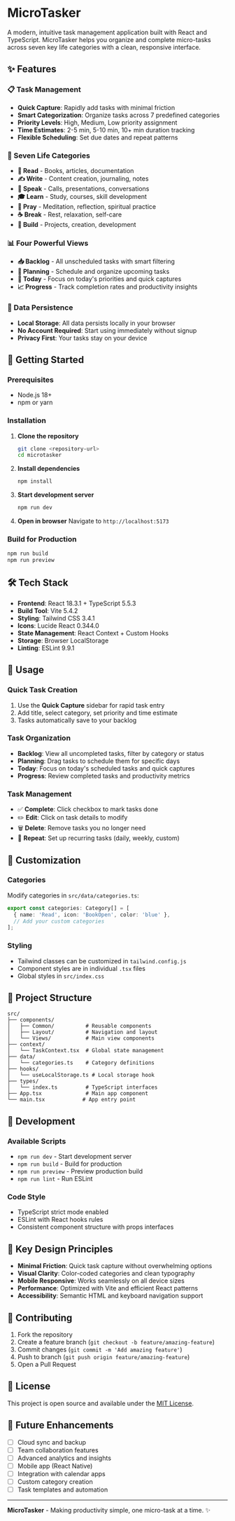 # MicroTasker

A modern, intuitive task management application built with React and TypeScript. MicroTasker helps you organize and complete micro-tasks across seven key life categories with a clean, responsive interface.

## ✨ Features

### 📋 Task Management
- **Quick Capture**: Rapidly add tasks with minimal friction
- **Smart Categorization**: Organize tasks across 7 predefined categories
- **Priority Levels**: High, Medium, Low priority assignment
- **Time Estimates**: 2-5 min, 5-10 min, 10+ min duration tracking
- **Flexible Scheduling**: Set due dates and repeat patterns

### 🎯 Seven Life Categories
- **📖 Read** - Books, articles, documentation
- **✍️ Write** - Content creation, journaling, notes
- **💬 Speak** - Calls, presentations, conversations
- **🎓 Learn** - Study, courses, skill development
- **💝 Pray** - Meditation, reflection, spiritual practice
- **☕ Break** - Rest, relaxation, self-care
- **🔨 Build** - Projects, creation, development

### 📊 Four Powerful Views
- **📥 Backlog** - All unscheduled tasks with smart filtering
- **📅 Planning** - Schedule and organize upcoming tasks
- **🎯 Today** - Focus on today's priorities and quick captures
- **📈 Progress** - Track completion rates and productivity insights

### 💾 Data Persistence
- **Local Storage**: All data persists locally in your browser
- **No Account Required**: Start using immediately without signup
- **Privacy First**: Your tasks stay on your device

## 🚀 Getting Started

### Prerequisites
- Node.js 18+ 
- npm or yarn

### Installation

1. **Clone the repository**
   ```bash
   git clone <repository-url>
   cd microtasker
   ```

2. **Install dependencies**
   ```bash
   npm install
   ```

3. **Start development server**
   ```bash
   npm run dev
   ```

4. **Open in browser**
   Navigate to `http://localhost:5173`

### Build for Production

```bash
npm run build
npm run preview
```

## 🛠️ Tech Stack

- **Frontend**: React 18.3.1 + TypeScript 5.5.3
- **Build Tool**: Vite 5.4.2
- **Styling**: Tailwind CSS 3.4.1
- **Icons**: Lucide React 0.344.0
- **State Management**: React Context + Custom Hooks
- **Storage**: Browser LocalStorage
- **Linting**: ESLint 9.9.1

## 📱 Usage

### Quick Task Creation
1. Use the **Quick Capture** sidebar for rapid task entry
2. Add title, select category, set priority and time estimate
3. Tasks automatically save to your backlog

### Task Organization
- **Backlog**: View all uncompleted tasks, filter by category or status
- **Planning**: Drag tasks to schedule them for specific days
- **Today**: Focus on today's scheduled tasks and quick captures
- **Progress**: Review completed tasks and productivity metrics

### Task Management
- ✅ **Complete**: Click checkbox to mark tasks done
- ✏️ **Edit**: Click on task details to modify
- 🗑️ **Delete**: Remove tasks you no longer need
- 🔄 **Repeat**: Set up recurring tasks (daily, weekly, custom)

## 🎨 Customization

### Categories
Modify categories in `src/data/categories.ts`:
```typescript
export const categories: Category[] = [
  { name: 'Read', icon: 'BookOpen', color: 'blue' },
  // Add your custom categories
];
```

### Styling
- Tailwind classes can be customized in `tailwind.config.js`
- Component styles are in individual `.tsx` files
- Global styles in `src/index.css`

## 📁 Project Structure

```
src/
├── components/
│   ├── Common/          # Reusable components
│   ├── Layout/          # Navigation and layout
│   └── Views/           # Main view components
├── context/
│   └── TaskContext.tsx  # Global state management
├── data/
│   └── categories.ts    # Category definitions
├── hooks/
│   └── useLocalStorage.ts # Local storage hook
├── types/
│   └── index.ts         # TypeScript interfaces
├── App.tsx              # Main app component
└── main.tsx            # App entry point
```

## 🔧 Development

### Available Scripts
- `npm run dev` - Start development server
- `npm run build` - Build for production
- `npm run preview` - Preview production build
- `npm run lint` - Run ESLint

### Code Style
- TypeScript strict mode enabled
- ESLint with React hooks rules
- Consistent component structure with props interfaces

## 🌟 Key Design Principles

- **Minimal Friction**: Quick task capture without overwhelming options
- **Visual Clarity**: Color-coded categories and clean typography
- **Mobile Responsive**: Works seamlessly on all device sizes
- **Performance**: Optimized with Vite and efficient React patterns
- **Accessibility**: Semantic HTML and keyboard navigation support

## 🤝 Contributing

1. Fork the repository
2. Create a feature branch (`git checkout -b feature/amazing-feature`)
3. Commit changes (`git commit -m 'Add amazing feature'`)
4. Push to branch (`git push origin feature/amazing-feature`)
5. Open a Pull Request

## 📄 License

This project is open source and available under the [MIT License](LICENSE).

## 🚀 Future Enhancements

- [ ] Cloud sync and backup
- [ ] Team collaboration features
- [ ] Advanced analytics and insights
- [ ] Mobile app (React Native)
- [ ] Integration with calendar apps
- [ ] Custom category creation
- [ ] Task templates and automation

---

**MicroTasker** - Making productivity simple, one micro-task at a time. ✨
